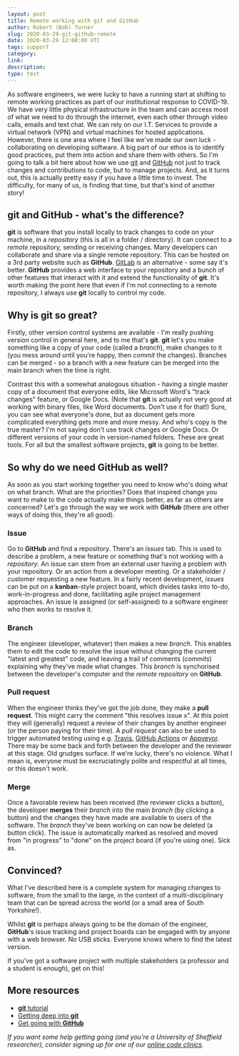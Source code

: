 ```yaml
---
layout: post
title: Remote working with git and GitHub
author: Robert (Bob) Turner
slug: 2020-03-29-git-github-remote
date: 2020-03-29 12:00:00 UTC
tags: support
category:
link:
description:
type: text
---
```


As software engineers, we were lucky to have a running start at shifting to remote working practices as part of our institutional response to COVID-19. We have very little physical infrastructure in the team and can access most of what we need to do through the internet, even each other through video calls, emails and text chat. We can rely on our I.T. Services to provide a virtual network (VPN) and virtual machines for hosted applications. However, there is one area where I feel like we've made our own luck - collaborating on developing software. A big part of our ethos is to identify good practices, put them into action and share them with others. So I'm going to talk a bit here about how we use [git](https://git-scm.com/) and [GitHub](https://github.com/) not just to track changes and contributions to code, but to manage projects. And, as it turns out, this is actually pretty easy if you have a little time to invest. The difficulty, for many of us, is finding that time, but that's kind of another story!

## **git** and **GitHub** - what's the difference?

**git** is software that you install locally to track changes to code on your machine, in a *repository* (this is all in a folder / directory). It can connect to a *remote* repository, sending or receiving changes. Many developers can collaborate and share via a single remote repository. This can be hosted on a 3rd party website such as **GitHub**. [GitLab](https://about.gitlab.com/) is an alternative - some say it's better. **GitHub** provides a web interface to your repository and a bunch of other features that interact with it and extend the functionality of **git**. It's worth making the point here that even if I'm not connecting to a remote repository, I always use **git** locally to control my code.

## Why is **git** so great?

Firstly, other version control systems are available - I'm really pushing version control in general here, and to me that's **git**. **git** let's you make something like a copy of your code (called a *branch*), make changes to it (you mess around until you're happy, then *commit* the changes). Branches can be merged - so a branch with a new feature can be merged into the main branch when the time is right. 

Contrast this with a somewhat analogous situation - having a single master copy of a document that everyone edits, like Microsoft Word's "track changes" feature, or Google Docs. (Note that **git** is actually not very good at working with binary files, like Word documents. Don't use it for that!) Sure, you can see what everyone's done, but as document gets more complicated everything gets more and more messy. And who's copy is the true master? I'm not saying don't use track changes or Google Docs. Or different versions of your code in version-named folders. These are great tools. For all but the smallest software projects, **git** is going to be better.

## So why do we need **GitHub** as well?

As soon as you start working together you need to know who's doing what on what branch. What are the priorities? Does that inspired change you want to make to the code actually make things better, as far as others are concerned? Let's go through the way we work with **GitHub** (there are other ways of doing this, they're all good).

### Issue

Go to **GitHub** and find a repository. There's an *issues* tab. This is used to describe a problem, a new feature or something that's not working with a *repository*. An issue can stem from an external user having a problem with your repository. Or an action from a developer meeting. Or a stakeholder / customer requesting a new feature. In a fairly recent development, *issues* can be put on a **kanban**-style project board, which divides tasks into to-do, work-in-progress and done, facilitating agile project management approaches. An issue is assigned (or self-assigned) to a software engineer who then works to resolve it.

### Branch

The engineer (developer, whatever) then makes a new *branch*. This enables them to edit the code to resolve the issue without changing the current "latest and greatest" code, and leaving a trail of comments (*commits*) explaining why they've made what changes. This *branch* is synchorised between the developer's computer and the *remote repository* on **GitHub**.

### Pull request

When the engineer thinks they've got the job done, they make a **pull request**. This might carry the comment "this resolves issue x". At this point they will (generally) request a review of their changes by another engineer (or the person paying for their time). A *pull request* can also be used to trigger automated testing using e.g. [Travis](https://travis-ci.org/), [GitHub Actions](https://github.com/features/actions) or [Appveyor](https://www.appveyor.com/). There may be some back and forth between the developer and the reviewer at this stage. Old grudges surface. If we're lucky, there's no violence. What I mean is, everyone must be excruciatingly polite and respectful at all times, or this doesn't work.

### Merge

Once a favorable review has been received (the reviewer clicks a button), the developer **merges** their *branch* into the main *branch* (by clicking a button) and the changes they have made are available to users of the software. The *branch* they've been working on can now be deleted (a button click). The issue is automatically marked as resolved and moved from "in progress" to "done" on the project board (if you're using one). Sick as.

## Convinced?

What I've described here is a complete system for managing changes to software, from the small to the large, in the context of a multi-disciplinary team that can be spread across the world (or a small area of South Yorkshire!).

Whilst **git** is perhaps always going to be the domain of the engineer, **GitHub**'s issue tracking and project boards can be engaged with by anyone with a web browser. No USB sticks. Everyone knows where to find the latest version.

If you've got a software project with multiple stakeholders (a professor and a student is enough), get on this!

## More resources

- [**git** tutorial](https://www.atlassian.com/git/tutorials/setting-up-a-repository)
- [Getting deep into **git**](http://gitimmersion.com/)
- [Get going with **GitHub**](https://guides.github.com/activities/hello-world/)

*If you want some help getting going (and you're a University of Sheffield researcher), consider signing up for one of our [online code clinics](/support/code-clinic).*